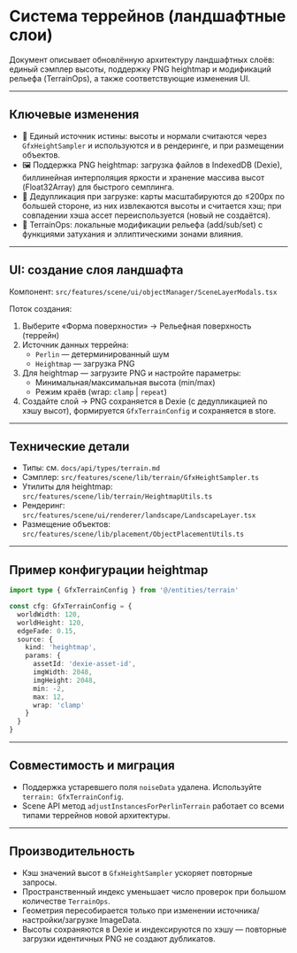 # Система террейнов (ландшафтные слои)

Документ описывает обновлённую архитектуру ландшафтных слоёв: единый сэмплер высоты, поддержку PNG heightmap и модификаций рельефа (TerrainOps), а также соответствующие изменения UI.

---

## Ключевые изменения

- 🧭 Единый источник истины: высоты и нормали считаются через `GfxHeightSampler` и используются и в рендеринге, и при размещении объектов.
- 🖼️ Поддержка PNG heightmap: загрузка файлов в IndexedDB (Dexie), биллинейная интерполяция яркости и хранение массива высот (Float32Array) для быстрого семплинга.
- 🔁 Дедупликация при загрузке: карты масштабируются до ≤200px по большей стороне, из них извлекаются высоты и считается хэш; при совпадении хэша ассет переиспользуется (новый не создаётся).
- 🧰 TerrainOps: локальные модификации рельефа (add/sub/set) с функциями затухания и эллиптическими зонами влияния.
 

---

## UI: создание слоя ландшафта

Компонент: `src/features/scene/ui/objectManager/SceneLayerModals.tsx`

Поток создания:

1. Выберите «Форма поверхности» → Рельефная поверхность (террейн)
2. Источник данных террейна:
   - `Perlin` — детерминированный шум
   - `Heightmap` — загрузка PNG
3. Для heightmap — загрузите PNG и настройте параметры:
   - Минимальная/максимальная высота (min/max)
   - Режим краёв (wrap: `clamp` | `repeat`)
4. Создайте слой → PNG сохраняется в Dexie (с дедупликацией по хэшу высот), формируется `GfxTerrainConfig` и сохраняется в store.

---

## Технические детали

- Типы: см. `docs/api/types/terrain.md`
- Сэмплер: `src/features/scene/lib/terrain/GfxHeightSampler.ts`
- Утилиты для heightmap: `src/features/scene/lib/terrain/HeightmapUtils.ts`
- Рендеринг: `src/features/scene/ui/renderer/landscape/LandscapeLayer.tsx`
- Размещение объектов: `src/features/scene/lib/placement/ObjectPlacementUtils.ts`

---

## Пример конфигурации heightmap

```ts
import type { GfxTerrainConfig } from '@/entities/terrain'

const cfg: GfxTerrainConfig = {
  worldWidth: 120,
  worldHeight: 120,
  edgeFade: 0.15,
  source: {
    kind: 'heightmap',
    params: {
      assetId: 'dexie-asset-id',
      imgWidth: 2048,
      imgHeight: 2048,
      min: -2,
      max: 12,
      wrap: 'clamp'
    }
  }
}
```

---

## Совместимость и миграция

- Поддержка устаревшего поля `noiseData` удалена. Используйте `terrain: GfxTerrainConfig`.
- Scene API метод `adjustInstancesForPerlinTerrain` работает со всеми типами террейнов новой архитектуры.

---

## Производительность

- Кэш значений высот в `GfxHeightSampler` ускоряет повторные запросы.
- Пространственный индекс уменьшает число проверок при большом количестве `TerrainOps`.
- Геометрия пересобирается только при изменении источника/настройки/загрузке ImageData.
- Высоты сохраняются в Dexie и индексируются по хэшу — повторные загрузки идентичных PNG не создают дубликатов.

